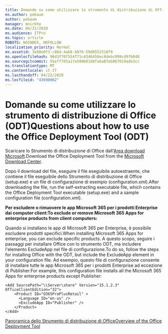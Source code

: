 ```yaml
---
title: Domande su come utilizzare lo strumento di distribuzione di Office (ODT)
ms.author: pebaum
author: pebaum
manager: mnirkhe
ms.date: 04/21/2020
ms.audience: ITPro
ms.topic: article
ROBOTS: NOINDEX, NOFOLLOW
localization_priority: Normal
ms.assetid: 3e88e0f3-c86d-4ab8-b076-59d0552318f9
ms.openlocfilehash: 96d3f70f554f71c43d6458ec8debc099cd9fb040
ms.sourcegitcommit: 55eff703a17e500681d8fa6a87eb067019ade3cc
ms.translationtype: MT
ms.contentlocale: it-IT
ms.lasthandoff: 04/22/2020
ms.locfileid: "43698062"
---
```

# <a name="questions-about-how-to-use-the-office-deployment-tool-odt"></a><span data-ttu-id="a2117-102">Domande su come utilizzare lo strumento di distribuzione di Office (ODT)</span><span class="sxs-lookup"><span data-stu-id="a2117-102">Questions about how to use the Office Deployment Tool (ODT)</span></span>

<span data-ttu-id="a2117-103">Scaricare lo Strumento di distribuzione di Office dall'[Area download Microsoft](https://go.microsoft.com/fwlink/p/?LinkID=626065).</span><span class="sxs-lookup"><span data-stu-id="a2117-103">Download the Office Deployment Tool from the [Microsoft Download Center](https://go.microsoft.com/fwlink/p/?LinkID=626065).</span></span>
  
<span data-ttu-id="a2117-104">Dopo il download del file, eseguire il file eseguibile autoestraente, che contiene il file eseguibile dello Strumento di distribuzione di Office (setup.exe) e un file di configurazione di esempio (configuration.xml).</span><span class="sxs-lookup"><span data-stu-id="a2117-104">After downloading the file, run the self-extracting executable file, which contains the Office Deployment Tool executable (setup.exe) and a sample configuration file (configuration.xml).</span></span>
  
 <span data-ttu-id="a2117-105">**Per escludere o rimuovere le app Microsoft 365 per i prodotti Enterprise dai computer client:**</span><span class="sxs-lookup"><span data-stu-id="a2117-105">**To exclude or remove Microsoft 365 Apps for enterprise products from client computers:**</span></span>
  
<span data-ttu-id="a2117-106">Quando si installano le app di Microsoft 365 per Enterprise, è possibile escludere prodotti specifici.</span><span class="sxs-lookup"><span data-stu-id="a2117-106">When installing Microsoft 365 Apps for enterprise, you can exclude specific products.</span></span> <span data-ttu-id="a2117-107">A questo scopo, seguire i passaggi per installare Office con lo strumento ODT, ma includere l'elemento ExcludeApp nel file di configurazione.</span><span class="sxs-lookup"><span data-stu-id="a2117-107">To do so, follow the steps for installing Office with the ODT, but include the ExcludeApp element in your configuration file.</span></span> <span data-ttu-id="a2117-108">Ad esempio, questo file di configurazione consente di installare tutte le app Microsoft 365 per i prodotti Enterprise ad eccezione di Publisher:</span><span class="sxs-lookup"><span data-stu-id="a2117-108">For example, this configuration file installs all the Microsoft 365 Apps for enterprise products except Publisher:</span></span>
  
```
<Add SourcePath="\\Server\share" Version="15.1.2.3" OfficeClientEdition="32">
    <Product ID="O365ProPlusRetail" >
      <Language ID="en-us" />
      <ExcludeApp ID="Publisher" />
    </Product>
</Add>
```

[<span data-ttu-id="a2117-109">Panoramica dello Strumento di distribuzione di Office</span><span class="sxs-lookup"><span data-stu-id="a2117-109">Overview of the Office Deployment Tool</span></span>](https://docs.microsoft.com/deployoffice/overview-of-the-office-2016-deployment-tool)
  

